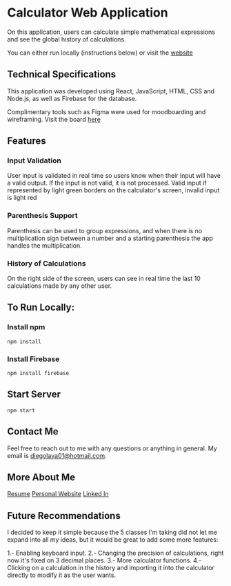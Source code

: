 # Calculator Web Application

On this application, users can calculate simple mathematical expressions and see the global history of calculations.

You can either run locally (instructions below) or visit the [website]()

## Technical Specifications

This application was developed using React, JavaScript, HTML, CSS and Node.js, as well as Firebase for the database.

Complimentary tools such as Figma were used for moodboarding and wireframing. Visit the board [here](https://www.figma.com/file/8AqZwNSc52ewi4pV6MjH8a/Untitled?node-id=0%3A1)

## Features

### Input Validation

User input is  validated in real time so users know when their input will have a valid output. If the input is not valid,
it is not processed. Valid input if represented by light green borders on the calculator's screen, invalid input is light red

### Parenthesis Support

Parenthesis can be used to group expressions, and when there is no multiplication sign between a number and a starting parenthesis
the app handles the  multiplication.

### History of Calculations

On the right side of the screen, users can see in real time the last 10 calculations made by any other user.

## To Run Locally:

### Install npm

`npm install`

### Install Firebase

`npm install firebase`

## Start Server

`npm start`

## Contact Me

Feel free to reach out to me with any questions or anything in general. My email is diegolaya01@hotmail.com.

## More About Me

[Resume](https://drive.google.com/file/d/1kQjquwLIXNx8Rer66bfbvKu32DQtMBzn/view)
[Personal Website](https://diegolaya.dev/)
[Linked In](https://www.linkedin.com/in/diego-laya-b011b11a1/)

## Future Recommendations

I decided to keep it simple because the 5 classes I'm taking did not let me expand into all my ideas, but it would be great to add
some more features:

1.- Enabling keyboard input.
2.- Changing the precision of calculations, right now it's fixed on 3 decimal places.
3.- More calculator functions.
4.- Clicking on a calculation in the history and importing it into the calculator directly to
modify it as the user wants.
